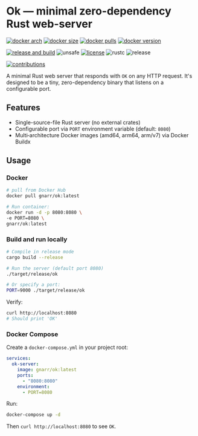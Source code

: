 # Ok — minimal zero-dependency Rust web-server

[![docker arch][8]][7]
[![docker size][9]][7]
[![docker pulls][10]][7]
[![docker version][11]][12]

[![release and build][3]][4]
![unsafe](https://img.shields.io/badge/unsafe-0%25-success)
[![license][5]][6]
![rustc](https://img.shields.io/badge/rustc-1.74%2B-orange)
![release](https://img.shields.io/github/v/release/gnarr/ok?include_prereleases)

[![contributions][1]][2]

[1]: https://img.shields.io/badge/contributions-welcome-brightgreen
[2]: https://github.com/gnarr/ok
[3]: https://img.shields.io/github/actions/workflow/status/gnarr/ok/release.yml?branch=main&label=release%20and%20build
[4]: https://github.com/gnarr/ok/actions/workflows/release.yml
[5]: https://img.shields.io/badge/license-MIT-blue
[6]: https://github.com/gnarr/ok/blob/main/LICENSE

[7]: https://hub.docker.com/r/gnarr/ok
[8]: https://img.shields.io/badge/platform-amd64%20%7C%20arm64%20%7C%20armv7-brightgreen
[9]: https://img.shields.io/docker/image-size/gnarr/ok/latest
[10]: https://img.shields.io/docker/pulls/gnarr/ok
[11]: https://img.shields.io/docker/v/gnarr/ok?sort=semver
[12]: https://hub.docker.com/r/gnarr/ok/tags


A minimal Rust web server that responds with `OK` on any HTTP request. It's designed to be a tiny, zero-dependency binary that listens on a configurable port.

## Features

- Single-source-file Rust server (no external crates)
- Configurable port via `PORT` environment variable (default: `8080`)
- Multi‑architecture Docker images (amd64, arm64, arm/v7) via Docker Buildx

## Usage

### Docker

```sh
# pull from Docker Hub
docker pull gnarr/ok:latest

# Run container:
docker run -d -p 8080:8080 \
-e PORT=8080 \
gnarr/ok:latest
```

### Build and run locally

```sh
# Compile in release mode
cargo build --release

# Run the server (default port 8080)
./target/release/ok

# Or specify a port:
PORT=9000 ./target/release/ok
```

Verify:


```sh
curl http://localhost:8080
# Should print 'OK'
```

### Docker Compose

Create a `docker-compose.yml` in your project root:

```yaml
services:
  ok-server:
    image: gnarr/ok:latest
    ports:
      - "8080:8080"
    environment:
      - PORT=8080
```

Run:

```sh
docker-compose up -d
```

Then `curl http://localhost:8080` to see `OK`.

